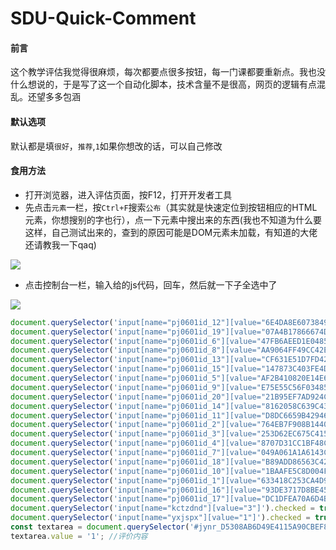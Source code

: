 # SDU-Quick-Comment
#### 前言

这个教学评估我觉得很麻烦，每次都要点很多按钮，每一门课都要重新点。我也没什么想说的，于是写了这一个自动化脚本，技术含量不是很高，网页的逻辑有点混乱。还望多多包涵

#### 默认选项

默认都是填`很好`，`推荐`,`1`如果你想改的话，可以自己修改

#### 食用方法

* 打开浏览器，进入评估页面，按F12，打开开发者工具
* 先点击`元素`一栏，按`Ctrl+F`搜索`公布`（其实就是快速定位到按钮相应的HTML元素，你想搜别的字也行），点一下元素中搜出来的东西(我也不知道为什么要这样，自己测试出来的，查到的原因可能是DOM元素未加载，有知道的大佬还请教我一下qaq)

![](http://www.zhuzimiko.com/sduClick/d280234e-d3d4-4bd5-bc5c-66fe33e2f43a.png)

* 点击控制台一栏，输入给的js代码，回车，然后就一下子全选中了

![](http://www.zhuzimiko.com/sduClick/8895197a-0c5b-489c-9de1-66dc5f4a4cef.png)


```js
document.querySelector('input[name="pj0601id_12"][value="6E4DA8E607384920B6AE40E9678DE068"]').checked = true;
document.querySelector('input[name="pj0601id_19"][value="07A4B17866674D70B66175C00BDAAEB8"]').checked = true;
document.querySelector('input[name="pj0601id_6"][value="47FB6AEED1E0485BA6AF4A5F440CC006"]').checked = true;
document.querySelector('input[name="pj0601id_8"][value="AA9064FF49CC42E1AD64FB06320B080D"]').checked = true;
document.querySelector('input[name="pj0601id_13"][value="CF631E51D7FD4256B5042ACC8675D07F"]').checked = true;
document.querySelector('input[name="pj0601id_15"][value="147873C403FE4D24AE8CC7C771AF727B"]').checked = true;
document.querySelector('input[name="pj0601id_5"][value="AF2B410820E14E669A673CA86B9AB415"]').checked = true;
document.querySelector('input[name="pj0601id_9"][value="E75E55C56F034859AB881B0E66F5E1BD"]').checked = true;
document.querySelector('input[name="pj0601id_20"][value="21B95EF7AD924CD890950E49173F5D9A"]').checked = true;
document.querySelector('input[name="pj0601id_14"][value="8162058C639C4322875086D7B0D22C1B"]').checked = true;
document.querySelector('input[name="pj0601id_11"][value="D8DC6659B42946DB9EE03FEC7F1B51CA"]').checked = true;
document.querySelector('input[name="pj0601id_2"][value="764EB7F908B14405B0B9EFAF9A714FE8"]').checked = true;
document.querySelector('input[name="pj0601id_3"][value="253D62EC675C415C8C963CB1F868B21D"]').checked = true;
document.querySelector('input[name="pj0601id_4"][value="8707D31CC1BF48CE8C2D05B1FD3BA99F"]').checked = true;
document.querySelector('input[name="pj0601id_7"][value="049A061A1A6143CAA2559C542FC07A78"]').checked = true;
document.querySelector('input[name="pj0601id_18"][value="B89ADD86563C42E69116C92184FA82F0"]').checked = true;
document.querySelector('input[name="pj0601id_10"][value="1BAAFE5C8D004F64B42E1DB5583B4166"]').checked = true;
document.querySelector('input[name="pj0601id_1"][value="633418C253CA4D9BBCEDCECA02A72136"]').checked = true;
document.querySelector('input[name="pj0601id_16"][value="93DE3717D8BE4594A16C87C9E2FEDE57"]').checked = true;
document.querySelector('input[name="pj0601id_17"][value="DC1DFEA70A6D4BA7B3D98CC86319DD2D"]').checked = true;
document.querySelector('input[name="kctzdnd"][value="3"]').checked = true;//课程难度适中,经过努力可以取得较好成绩s
document.querySelector('input[name="yxjspx"][value="1"]').checked = true;//推荐
const textarea = document.querySelector('#jynr_D5308AB6D49E4115A90CBEF8E5FB7082');
textarea.value = '1'; //评价内容
```
